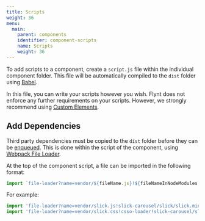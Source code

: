 ```yaml
---
title: Scripts
weight: 36
menu:
  main:
    parent: components
    identifier: component-scripts
    name: Scripts
    weight: 36
---
```


To add scripts to a component, create a `script.js` file within the individual component folder. This file will be automatically compiled to the `dist` folder using [Babel](https://babeljs.io/).

In this file, you can write your scripts however you wish. Flynt does not enforce any further requirements on your scripts. However, we strongly recommend using [Custom Elements](https://github.com/webcomponents/custom-elements).

## Add Dependencies

Third party dependencies must be copied to the `dist` folder before they can be [enqueued](functions.md#enqueueing-assets-and-dependencies). This is done within the script of the component, using [Webpack File Loader](https://github.com/webpack-contrib/file-loader).

At the top of the component script, a file can be imported in the following format:

```js
import `file-loader?name=vendor/${fileName.js}!${fileNameInNodeModules.js}'`
```

For example:

```js
import 'file-loader?name=vendor/slick.js!slick-carousel/slick/slick.min'
import 'file-loader?name=vendor/slick.css!csso-loader!slick-carousel/slick/slick.css'
```
